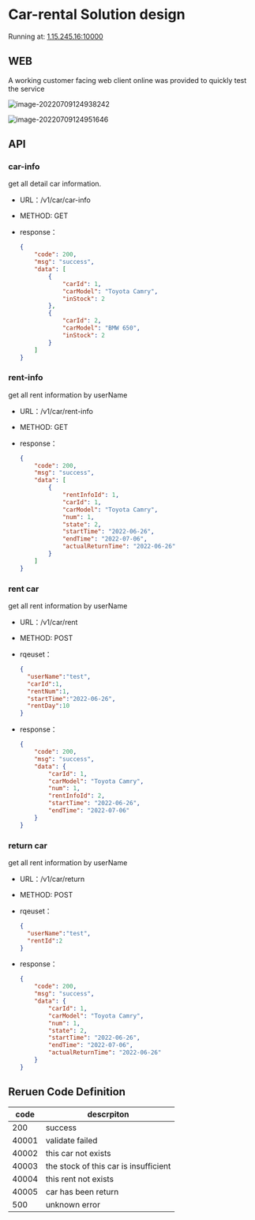 # Car-rental Solution design

Running at: [1.15.245.16:10000](1.15.245.16:10000)

## WEB

A working customer facing web client online was provided to quickly test the service

![image-20220709124938242](http://image.kongxiao.top/20220709124947.png)

![image-20220709124951646](http://image.kongxiao.top/20220709124953.png)

## API

### car-info

get all detail car information. 

- URL：/v1/car/car-info

- METHOD:  GET

- response：

  ```json
  {
      "code": 200,
      "msg": "success",
      "data": [
          {
              "carId": 1,
              "carModel": "Toyota Camry",
              "inStock": 2
          },
          {
              "carId": 2,
              "carModel": "BMW 650",
              "inStock": 2
          }
      ]
  }
  ```

### rent-info

get all rent information by userName 

- URL：/v1/car/rent-info

- METHOD:  GET

- response：

  ```json
  {
      "code": 200,
      "msg": "success",
      "data": [
          {
              "rentInfoId": 1,
              "carId": 1,
              "carModel": "Toyota Camry",
              "num": 1,
              "state": 2,
              "startTime": "2022-06-26",
              "endTime": "2022-07-06",
              "actualReturnTime": "2022-06-26"
          }
      ]
  }
  ```



### rent car

get all rent information by userName 

- URL：/v1/car/rent

- METHOD:  POST

- rqeuset：

  ```json
  {
  	"userName":"test",
  	"carId":1,
  	"rentNum":1,
  	"startTime":"2022-06-26",
  	"rentDay":10
  }
  ```

- response：

  ```json
  {
      "code": 200,
      "msg": "success",
      "data": {
          "carId": 1,
          "carModel": "Toyota Camry",
          "num": 1,
          "rentInfoId": 2,
          "startTime": "2022-06-26",
          "endTime": "2022-07-06"
      }
  }
  ```

### return car

get all rent information by userName 

- URL：/v1/car/return

- METHOD:  POST

- rqeuset：

  ```json
  {
  	"userName":"test",
  	"rentId":2
  }
  ```

- response：

  ```json
  {
      "code": 200,
      "msg": "success",
      "data": {
          "carId": 1,
          "carModel": "Toyota Camry",
          "num": 1,
          "state": 2,
          "startTime": "2022-06-26",
          "endTime": "2022-07-06",
          "actualReturnTime": "2022-06-26"
      }
  }
  ```

## Reruen Code Definition

| code  | descrpiton |
| ----- | ---------- |
| 200   | success |
| 40001 | validate failed |
| 40002 | this car not exists |
| 40003 | the stock of this car is insufficient |
| 40004 | this rent not exists |
| 40005 | car has been return |
| 500 |        unknown error    |

